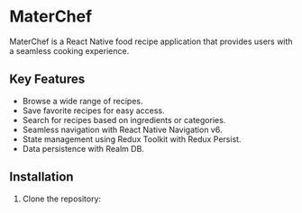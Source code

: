 # MaterChef

MaterChef is a React Native food recipe application that provides users with a seamless cooking experience. 

## Key Features

- Browse a wide range of recipes.
- Save favorite recipes for easy access.
- Search for recipes based on ingredients or categories.
- Seamless navigation with React Native Navigation v6.
- State management using Redux Toolkit with Redux Persist.
- Data persistence with Realm DB.

## Installation

1. Clone the repository: